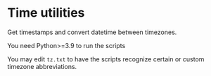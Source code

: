 # Time utilities
Get timestamps and convert datetime between timezones.  

You need Python>=3.9 to run the scripts  

You may edit `tz.txt` to have the scripts recognize certain or custom timezone abbreviations.

```

```
